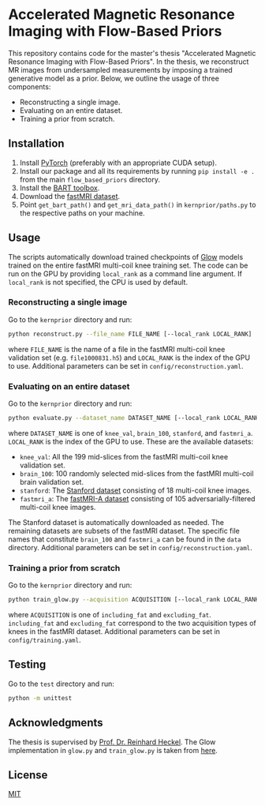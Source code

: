 # Accelerated Magnetic Resonance Imaging with Flow-Based Priors
This repository contains code for the master's thesis "Accelerated Magnetic Resonance Imaging with Flow-Based Priors".
In the thesis, we reconstruct MR images from undersampled measurements by imposing a trained generative model as a prior.
Below, we outline the usage of three components:
* Reconstructing a single image.
* Evaluating on an entire dataset.
* Training a prior from scratch.

## Installation
1. Install [PyTorch](https://pytorch.org/get-started/locally/) (preferably with an appropriate CUDA setup).
2. Install our package and all its requirements by running `pip install -e .` from the main `flow_based_priors` directory.
3. Install the [BART toolbox](https://mrirecon.github.io/bart/).
4. Download the [fastMRI dataset](https://fastmri.org/dataset/).
5. Point `get_bart_path()` and `get_mri_data_path()` in `kernprior/paths.py` to the respective paths on your machine.

## Usage
The scripts automatically download trained checkpoints of [Glow](https://arxiv.org/abs/1807.03039) models trained on the entire fastMRI multi-coil knee training set.
The code can be run on the GPU by providing `local_rank` as a command line argument. If `local_rank` is not specified, the CPU is used by default.

### Reconstructing a single image
Go to the `kernprior` directory and run:
```bash
python reconstruct.py --file_name FILE_NAME [--local_rank LOCAL_RANK]
```
where `FILE_NAME` is the name of a file in the fastMRI multi-coil knee validation set (e.g. `file1000831.h5`) and `LOCAL_RANK` is the index of the GPU to use.
Additional parameters can be set in `config/reconstruction.yaml`.

### Evaluating on an entire dataset
Go to the `kernprior` directory and run:
```bash
python evaluate.py --dataset_name DATASET_NAME [--local_rank LOCAL_RANK]
```
where `DATASET_NAME` is one of `knee_val`, `brain_100`, `stanford`, and `fastmri_a`. `LOCAL_RANK` is the index of the GPU to use.
These are the available datasets:
* `knee_val`: All the 199 mid-slices from the fastMRI multi-coil knee validation set.
* `brain_100`: 100 randomly selected mid-slices from the fastMRI multi-coil brain validation set.
* `stanford`: The [Stanford dataset](https://github.com/MLI-lab/Robustness-CS/tree/1fc9005fcc2841a4ebbd26f6c54d1f73d0648243#datasets) consisting of 18 multi-coil knee images.
* `fastmri_a`: The [fastMRI-A dataset](https://github.com/MLI-lab/Robustness-CS/tree/1fc9005fcc2841a4ebbd26f6c54d1f73d0648243#datasets) consisting of 105 adversarially-filtered multi-coil knee images.

The Stanford dataset is automatically downloaded as needed. The remaining datasets are subsets of the fastMRI dataset. 
The specific file names that constitute `brain_100` and `fastmri_a` can be found in the `data` directory.
Additional parameters can be set in `config/reconstruction.yaml`.

### Training a prior from scratch
Go to the `kernprior` directory and run:
```bash
python train_glow.py --acquisition ACQUISITION [--local_rank LOCAL_RANK]
```
where `ACQUISITION` is one of `including_fat` and `excluding_fat`. `including_fat` and `excluding_fat` correspond to the two acquisition types of knees in the fastMRI dataset. Additional parameters can be set in `config/training.yaml`.

## Testing
Go to the `test` directory and run:
```bash
python -m unittest
```

## Acknowledgments
The thesis is supervised by [Prof. Dr. Reinhard Heckel](http://reinhardheckel.com/).
The Glow implementation in `glow.py` and `train_glow.py` is taken from [here](https://github.com/kamenbliznashki/normalizing_flows).

## License
[MIT](https://github.com/ffraaz/flow_based_priors/blob/main/LICENSE)
